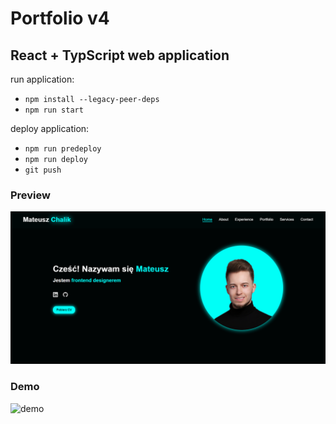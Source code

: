 # Portfolio v4

## React + TypScript web application

run application:   
* `npm install --legacy-peer-deps`     
* `npm run start`     

deploy application:   
* `npm run predeploy`  
* `npm run deploy`  
* `git push`  

### Preview
![preview](public/preview.PNG)

### Demo  
![demo](public/demo.gif)